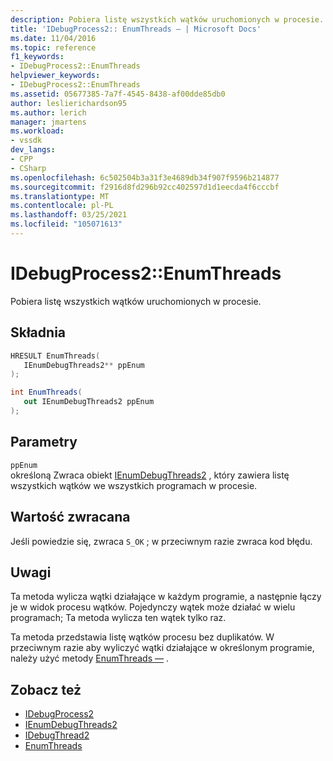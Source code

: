 ```yaml
---
description: Pobiera listę wszystkich wątków uruchomionych w procesie.
title: 'IDebugProcess2:: EnumThreads — | Microsoft Docs'
ms.date: 11/04/2016
ms.topic: reference
f1_keywords:
- IDebugProcess2::EnumThreads
helpviewer_keywords:
- IDebugProcess2::EnumThreads
ms.assetid: 05677385-7a7f-4545-8438-af00dde85db0
author: leslierichardson95
ms.author: lerich
manager: jmartens
ms.workload:
- vssdk
dev_langs:
- CPP
- CSharp
ms.openlocfilehash: 6c502504b3a31f3e4689db34f907f9596b214877
ms.sourcegitcommit: f2916d8fd296b92cc402597d1d1eecda4f6cccbf
ms.translationtype: MT
ms.contentlocale: pl-PL
ms.lasthandoff: 03/25/2021
ms.locfileid: "105071613"
---
```

# <a name="idebugprocess2enumthreads"></a>IDebugProcess2::EnumThreads
Pobiera listę wszystkich wątków uruchomionych w procesie.

## <a name="syntax"></a>Składnia

```cpp
HRESULT EnumThreads(
   IEnumDebugThreads2** ppEnum
);
```

```csharp
int EnumThreads(
   out IEnumDebugThreads2 ppEnum
);
```

## <a name="parameters"></a>Parametry
`ppEnum`\
określoną Zwraca obiekt [IEnumDebugThreads2](../../../extensibility/debugger/reference/ienumdebugthreads2.md) , który zawiera listę wszystkich wątków we wszystkich programach w procesie.

## <a name="return-value"></a>Wartość zwracana
 Jeśli powiedzie się, zwraca `S_OK` ; w przeciwnym razie zwraca kod błędu.

## <a name="remarks"></a>Uwagi
 Ta metoda wylicza wątki działające w każdym programie, a następnie łączy je w widok procesu wątków. Pojedynczy wątek może działać w wielu programach; Ta metoda wylicza ten wątek tylko raz.

 Ta metoda przedstawia listę wątków procesu bez duplikatów. W przeciwnym razie aby wyliczyć wątki działające w określonym programie, należy użyć metody [EnumThreads —](../../../extensibility/debugger/reference/idebugprogram2-enumthreads.md) .

## <a name="see-also"></a>Zobacz też
- [IDebugProcess2](../../../extensibility/debugger/reference/idebugprocess2.md)
- [IEnumDebugThreads2](../../../extensibility/debugger/reference/ienumdebugthreads2.md)
- [IDebugThread2](../../../extensibility/debugger/reference/idebugthread2.md)
- [EnumThreads](../../../extensibility/debugger/reference/idebugprogram2-enumthreads.md)
